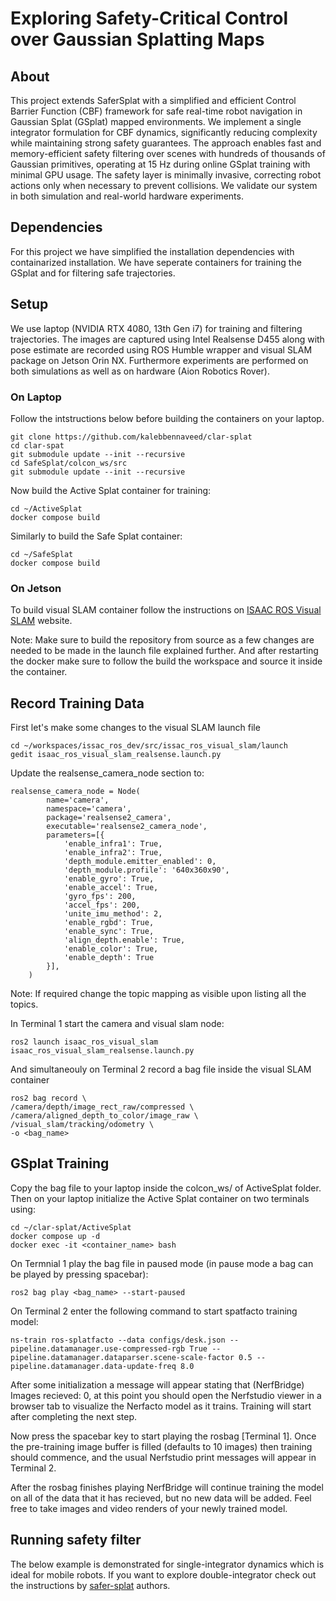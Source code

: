 # Exploring Safety-Critical Control over Gaussian Splatting Maps

## About
This project extends SaferSplat with a simplified and efficient Control Barrier Function (CBF) framework for safe real-time robot navigation in Gaussian Splat (GSplat) mapped environments. We implement a single integrator formulation for CBF dynamics, significantly reducing complexity while maintaining strong safety guarantees. The approach enables fast and memory-efficient safety filtering over scenes with hundreds of thousands of Gaussian primitives, operating at 15 Hz during online GSplat training with minimal GPU usage. The safety layer is minimally invasive, correcting robot actions only when necessary to prevent collisions. We validate our system in both simulation and real-world hardware experiments.

## Dependencies
For this project we have simplified the installation dependencies with containarized installation. We have seperate containers for training the GSplat and for filtering safe trajectories.

## Setup

We use laptop (NVIDIA RTX 4080, 13th Gen i7) for training and filtering trajectories. The images are captured using Intel Realsense D455 along with pose estimate are recorded using ROS Humble wrapper and visual SLAM package on Jetson Orin NX. Furthermore experiments are performed on both simulations as well as on hardware (Aion Robotics Rover).

### On Laptop
Follow the intstructions below before building the containers on your laptop.

```
git clone https://github.com/kalebbennaveed/clar-splat
cd clar-spat
git submodule update --init --recursive
cd SafeSplat/colcon_ws/src
git submodule update --init --recursive
```

Now build the Active Splat container for training:

```
cd ~/ActiveSplat
docker compose build
```

Similarly to build the Safe Splat container:

```
cd ~/SafeSplat
docker compose build
```

### On Jetson

To build visual SLAM container follow the instructions on [ISAAC ROS Visual SLAM](https://nvidia-isaac-ros.github.io/repositories_and_packages/isaac_ros_visual_slam/isaac_ros_visual_slam/index.html#quickstart) website.

Note: Make sure to build the repository from source as a few changes are needed to be made in the launch file explained further. And after restarting the docker make sure to follow the build the workspace and source it inside the container.

## Record Training Data

First let's make some changes to the visual SLAM launch file

```
cd ~/workspaces/issac_ros_dev/src/issac_ros_visual_slam/launch
gedit isaac_ros_visual_slam_realsense.launch.py 
```

Update the realsense_camera_node section to:

```
realsense_camera_node = Node(
        name='camera',
        namespace='camera',
        package='realsense2_camera',
        executable='realsense2_camera_node',
        parameters=[{
            'enable_infra1': True,
            'enable_infra2': True,
            'depth_module.emitter_enabled': 0,
            'depth_module.profile': '640x360x90',
            'enable_gyro': True,
            'enable_accel': True,
            'gyro_fps': 200,
            'accel_fps': 200,
            'unite_imu_method': 2,
            'enable_rgbd': True,
            'enable_sync': True,
            'align_depth.enable': True,
            'enable_color': True,
            'enable_depth': True
        }],
    )
```

Note: If required change the topic mapping as visible upon listing all the topics.

In Terminal 1 start the camera and visual slam node:

```
ros2 launch isaac_ros_visual_slam isaac_ros_visual_slam_realsense.launch.py
```

And simultaneouly on Terminal 2 record a bag file inside the visual SLAM container

```
ros2 bag record \
/camera/depth/image_rect_raw/compressed \
/camera/aligned_depth_to_color/image_raw \
/visual_slam/tracking/odometry \
-o <bag_name>
```

## GSplat Training

Copy the bag file to your laptop inside the colcon_ws/ of ActiveSplat folder. Then on your laptop initialize the Active Splat container on two terminals using:

```
cd ~/clar-splat/ActiveSplat
docker compose up -d
docker exec -it <container_name> bash
```

On Termnial 1 play the bag file in paused mode (in pause mode a bag can be played by pressing spacebar):

```
ros2 bag play <bag_name> --start-paused
```

On Terminal 2 enter the following command to start spatfacto training model:

```
ns-train ros-splatfacto --data configs/desk.json --pipeline.datamanager.use-compressed-rgb True --pipeline.datamanager.dataparser.scene-scale-factor 0.5 --pipeline.datamanager.data-update-freq 8.0
```

After some initialization a message will appear stating that (NerfBridge) Images recieved: 0, at this point you should open the Nerfstudio viewer in a browser tab to visualize the Nerfacto model as it trains. Training will start after completing the next step.

Now press the spacebar key to start playing the rosbag [Terminal 1]. Once the pre-training image buffer is filled (defaults to 10 images) then training should commence, and the usual Nerfstudio print messages will appear in Terminal 2.

After the rosbag finishes playing NerfBridge will continue training the model on all of the data that it has recieved, but no new data will be added. Feel free to take images and video renders of your newly trained model.

## Running safety filter

The below example is demonstrated for single-integrator dynamics which is ideal for mobile robots. If you want to explore double-integrator check out the instructions by [safer-splat]([https://github.com/chengine/safer-splat/tree/master]) authors.


